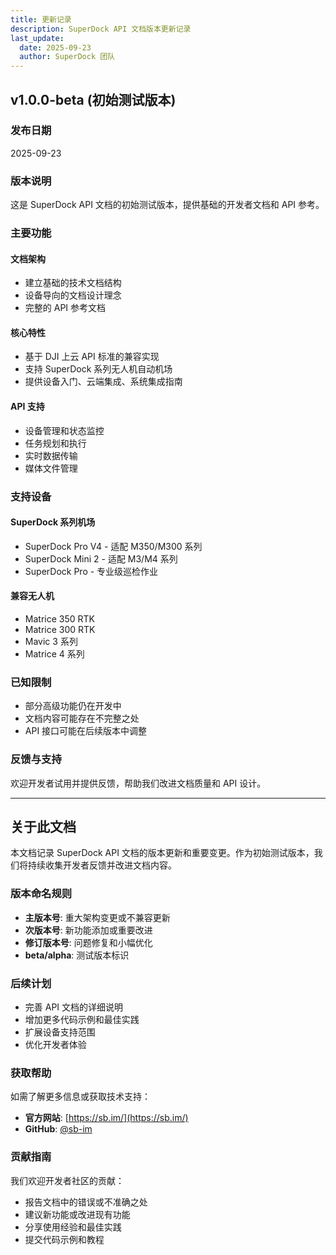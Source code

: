 ```yaml
---
title: 更新记录
description: SuperDock API 文档版本更新记录
last_update:
  date: 2025-09-23
  author: SuperDock 团队
---
```


## v1.0.0-beta (初始测试版本)

### 发布日期

2025-09-23

### 版本说明

这是 SuperDock API 文档的初始测试版本，提供基础的开发者文档和 API 参考。

### 主要功能

#### 文档架构

- 建立基础的技术文档结构
- 设备导向的文档设计理念
- 完整的 API 参考文档

#### 核心特性

- 基于 DJI 上云 API 标准的兼容实现
- 支持 SuperDock 系列无人机自动机场
- 提供设备入门、云端集成、系统集成指南

#### API 支持

- 设备管理和状态监控
- 任务规划和执行
- 实时数据传输
- 媒体文件管理

### 支持设备

#### SuperDock 系列机场

- SuperDock Pro V4 - 适配 M350/M300 系列
- SuperDock Mini 2 - 适配 M3/M4 系列
- SuperDock Pro - 专业级巡检作业

#### 兼容无人机

- Matrice 350 RTK
- Matrice 300 RTK
- Mavic 3 系列
- Matrice 4 系列

### 已知限制

- 部分高级功能仍在开发中
- 文档内容可能存在不完整之处
- API 接口可能在后续版本中调整

### 反馈与支持

欢迎开发者试用并提供反馈，帮助我们改进文档质量和 API 设计。

---

## 关于此文档

本文档记录 SuperDock API 文档的版本更新和重要变更。作为初始测试版本，我们将持续收集开发者反馈并改进文档内容。

### 版本命名规则

- **主版本号**: 重大架构变更或不兼容更新
- **次版本号**: 新功能添加或重要改进
- **修订版本号**: 问题修复和小幅优化
- **beta/alpha**: 测试版本标识

### 后续计划

- 完善 API 文档的详细说明
- 增加更多代码示例和最佳实践
- 扩展设备支持范围
- 优化开发者体验

### 获取帮助

如需了解更多信息或获取技术支持：

- **官方网站**: [https://sb.im/](https://sb.im/)
- **GitHub**: [@sb-im](https://github.com/sb-im)

### 贡献指南

我们欢迎开发者社区的贡献：

- 报告文档中的错误或不准确之处
- 建议新功能或改进现有功能
- 分享使用经验和最佳实践
- 提交代码示例和教程
